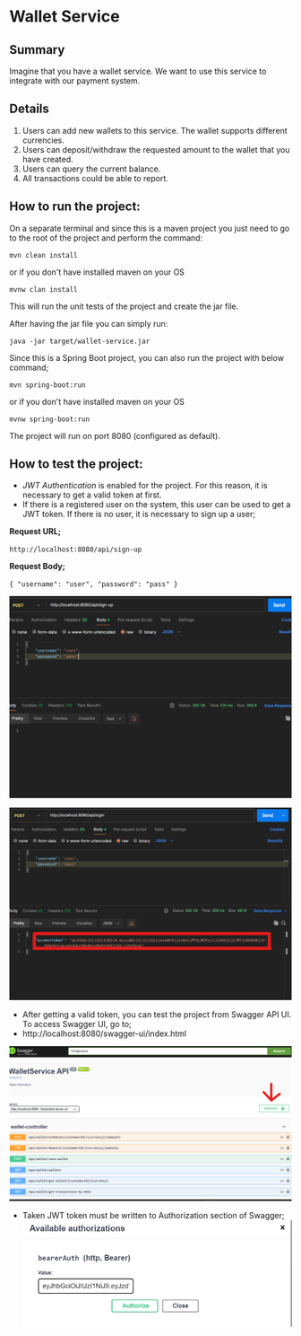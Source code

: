 # Wallet Service

## Summary

Imagine that you have a wallet service. We want to use this service to integrate with our payment system.

## Details

1. Users can add new wallets to this service. The wallet supports different currencies.
2. Users can deposit/withdraw the requested amount to the wallet that you have created.
3. Users can query the current balance.
4. All transactions could be able to report.


How to run the project:
-----------------------

On a separate terminal and since this is a maven project you just need to go to the root of the project and perform the command:
```
mvn clean install
```
or if you don't have installed maven on your OS

```
mvnw clan install
```
This will run the unit tests of the project and create the jar file.

After having the jar file you can simply run:

```
java -jar target/wallet-service.jar
```

Since this is a Spring Boot project, you can also run the project with below command;
```
mvn spring-boot:run
```

or if you don't have installed maven on your OS
```
mvnw spring-boot:run
```

The project will run on port 8080 (configured as default).


How to test the project:
-----------------------

* _JWT Authentication_ is enabled for the project. For this reason, it is necessary to get a valid token at first.
* If there is a registered user on the system, this user can be used to get a JWT token. If there is no user, it is necessary to sign up a user;

**Request URL;**

`http://localhost:8080/api/sign-up`


**Request Body;**

`{
"username": "user",
"password": "pass"
}`

![sign-up](src/main/resources/img/sign-up.png)

![login](src/main/resources/img/login.png)


* After getting a valid token, you can test the project from Swagger API UI. To access Swagger UI, go to;
* http://localhost:8080/swagger-ui/index.html

![swaggerui](/src/main/resources/img/swagger1.png)
* Taken JWT token must be written to Authorization section of Swagger;
![auth](/src/main/resources/img/auth.png)




